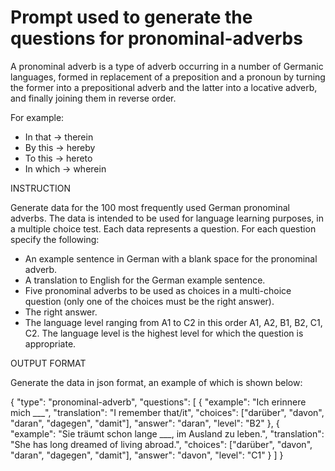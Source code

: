 # Prompt used to generate the questions for pronominal-adverbs

A pronominal adverb is a type of adverb occurring in a number of Germanic languages, formed in
replacement of a preposition and a pronoun by turning the former into a prepositional adverb
and the latter into a locative adverb, and finally joining them in reverse order.

For example:

- In that → therein
- By this → hereby
- To this → hereto
- In which → wherein

INSTRUCTION

Generate data for the 100 most frequently used German pronominal adverbs. The data is intended to
be used for language learning purposes, in a multiple choice test. Each data represents a question.
For each question specify the following:

-	An example sentence in German with a blank space for the pronominal adverb.
-	A translation to English for the German example sentence.
-	Five pronominal adverbs to be used as choices in a multi-choice question (only one of the choices must be the right answer).
-   The right answer.
-   The language level ranging from A1 to C2 in this order A1, A2, B1, B2, C1, C2. The language level
    is the highest level for which the question is appropriate.

OUTPUT FORMAT

Generate the data in json format, an example of which is shown below:

{
    "type": "pronominal-adverb",
    "questions": [
        {
            "example": "Ich erinnere mich ___",
            "translation": "I remember that/it",
            "choices": ["darüber", "davon", "daran", "dagegen", "damit"],
            "answer": "daran",
            "level": "B2"
        },
        {
            "example": "Sie träumt schon lange ___, im Ausland zu leben.",
            "translation": "She has long dreamed of living abroad.",
            "choices": ["darüber", "davon", "daran", "dagegen", "damit"],
            "answer": "davon",
            "level": "C1"
        }
    ]
}